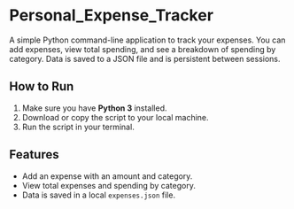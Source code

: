 ﻿# Personal_Expense_Tracker

A simple Python command-line application to track your expenses. You can add expenses, view total spending, and see a breakdown of spending by category. Data is saved to a JSON file and is persistent between sessions.

## How to Run

1. Make sure you have **Python 3** installed.
2. Download or copy the script to your local machine.
3. Run the script in your terminal.

## Features

- Add an expense with an amount and category.
- View total expenses and spending by category.
- Data is saved in a local `expenses.json` file.
